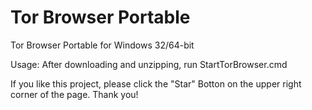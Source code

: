 # Tor Browser Portable

Tor Browser Portable for Windows 32/64-bit 

Usage: After downloading and unzipping, run StartTorBrowser.cmd

If you like this project, please click the "Star" Botton on the upper right corner of the page. Thank you!